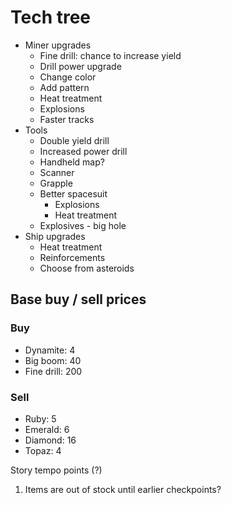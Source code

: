 # Tech tree

- Miner upgrades
  - Fine drill: chance to increase yield
  - Drill power upgrade
  - Change color
  - Add pattern
  - Heat treatment
  - Explosions
  - Faster tracks
- Tools
  - Double yield drill
  - Increased power drill
  - Handheld map?
  - Scanner
  - Grapple
  - Better spacesuit
    - Explosions
    - Heat treatment
  - Explosives - big hole
- Ship upgrades
  - Heat treatment
  - Reinforcements
  - Choose from asteroids

## Base buy / sell prices

### Buy
- Dynamite: 4
- Big boom: 40
- Fine drill: 200

### Sell
- Ruby: 5
- Emerald: 6
- Diamond: 16
- Topaz: 4

Story tempo points (?)

1. Items are out of stock until earlier checkpoints?